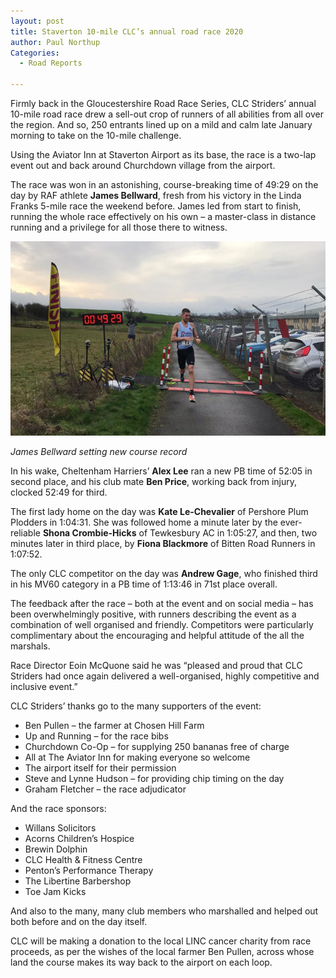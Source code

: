 ```yaml
---
layout: post
title: Staverton 10-mile CLC’s annual road race 2020
author: Paul Northup
Categories:
  - Road Reports

---
```


Firmly back in the Gloucestershire Road Race Series, CLC Striders’ annual 10-mile road race drew a sell-out crop of runners of all abilities from all over the region. And so, 250 entrants lined up on a mild and calm late January morning to take on the 10-mile challenge.

Using the Aviator Inn at Staverton Airport as its base, the race is a two-lap event out and back around Churchdown village from the airport. 

The race was won in an astonishing, course-breaking time of 49:29 on the day by RAF athlete __James Bellward__, fresh from his victory in the Linda Franks 5-mile race the weekend before. James led from start to finish, running the whole race effectively on his own – a master-class in distance running and a privilege for all those there to witness.

![James Bellward sets new course record in Staverton 10 2020](/images/2020/01/James-Bellward-Staverton10-2020-768x474.jpg)

_James Bellward setting new course record_

In his wake, Cheltenham Harriers’ __Alex Lee__ ran a new PB time of 52:05 in second place, and his club mate __Ben Price__, working back from injury, clocked 52:49 for third.

The first lady home on the day was __Kate Le-Chevalier__ of Pershore Plum Plodders in 1:04:31. She was followed home a minute later by the ever-reliable __Shona Crombie-Hicks__ of Tewkesbury AC in 1:05:27, and then, two minutes later in third place, by __Fiona Blackmore__ of Bitten Road Runners in 1:07:52.

The only CLC competitor on the day was __Andrew Gage__, who finished third in his MV60 category in a PB time of 1:13:46 in 71st place overall.

The feedback after the race – both at the event and on social media – has been overwhelmingly positive, with runners describing the event as a combination of well organised and friendly. Competitors were particularly complimentary about the encouraging and helpful attitude of the all the marshals.

Race Director Eoin McQuone said he was “pleased and proud that CLC Striders had once again delivered a well-organised, highly competitive and inclusive event.”

CLC Striders’ thanks go to the many supporters of the event:

- Ben Pullen – the farmer at Chosen Hill Farm
- Up and Running – for the race bibs 
- Churchdown Co-Op – for supplying 250 bananas free of charge 
- All at The Aviator Inn for making everyone so welcome
- The airport itself for their permission
- Steve and Lynne Hudson – for providing chip timing on the day
- Graham Fletcher – the race adjudicator

And the race sponsors:

- Willans Solicitors 
- Acorns Children’s Hospice
- Brewin Dolphin
- CLC Health & Fitness Centre
- Penton’s Performance Therapy
- The Libertine Barbershop
- Toe Jam Kicks

And also to the many, many club members who marshalled and helped out both before and on the day itself.

CLC will be making a donation to the local LINC cancer charity from race proceeds, as per the wishes of the local farmer Ben Pullen, across whose land the course makes its way back to the airport on each loop.
